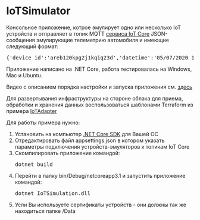# IoTSimulator
Консольное приложение, котрое эмулирует одно или несколько IoT устройств и отправляет в топик MQTT 
<a href="https://cloud.yandex.ru/docs/iot-core/">сервиса IoT Core</a> JSON-сообщения эмулирующие телеметрию автомобиля и 
имеющие следующий формат:
<pre>{'device_id':'areb120kpg2j1kqiq23d','datetime':'05/07/2020 13:09:47','latitude':'55.70329032','longitude':'37.65472196','altitude':'429.13','speed':'0','battery_voltage':'23,5','cabin_temperature':'17','fuel_level':null}</pre>

Приложение написано на .NET Core, работа тестировалась на Windows, Mac и Ubuntu.
<P>Видео с описанием порядка настройки и запуска приложения см. <a href="https://youtu.be/xPsf3muVTTs">здесь</a></P>

Для развертывания инфраструктуры на стороне облака для приема, обработки и хранения данных воспользоваться шаблонами Terraform из примера <a href="https://github.com/MaxKhlupnov/IoTCoreAdapter">IoTAdapter</a>

Для работы примера нужно:
<ol>
<li>Установить на компьютер <a href='https://dotnet.microsoft.com/download'>.NET Core SDK</a> для Вашей ОС</li>
<li>Отредактировать файл appsettings.json в котором указать параметры подключения устройств-эмуляторов к топикам IoT Core</li>
<li>Скомпилировать приложение командой: <pre>dotnet build</pre></li>
<li>Перейти в папку bin/Debug/netcoreapp3.1 и запустить приложение командой: <pre>dotnet IoTSimulation.dll</pre></li>
<li>Усли Вы используете сертификаты устройств - они должны так же находиться папке /Data </li>
</ol>
